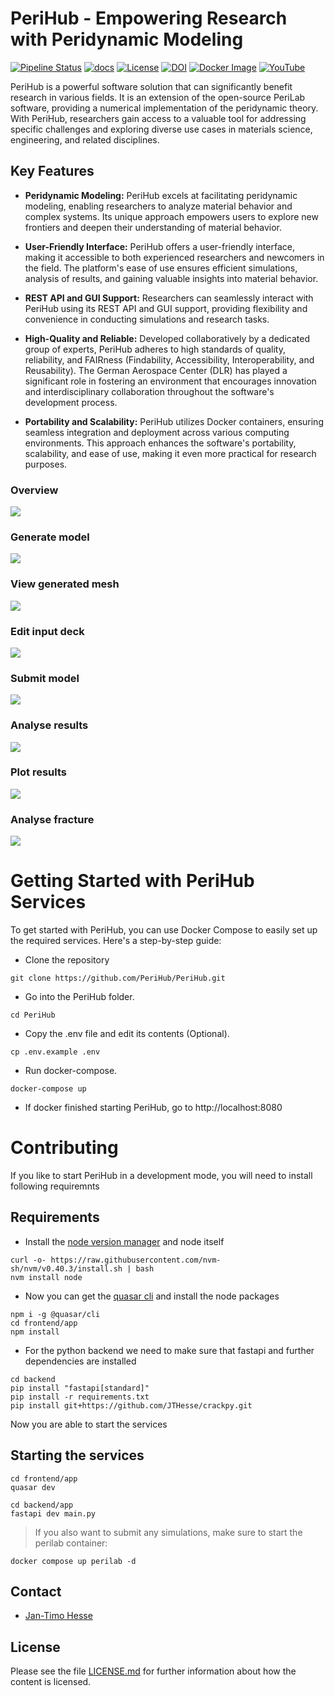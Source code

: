 <!--
SPDX-FileCopyrightText: 2023 PeriHub <https://github.com/PeriHub/PeriHub>

SPDX-License-Identifier: Apache-2.0
-->

# PeriHub - Empowering Research with Peridynamic Modeling

[![Pipeline Status](https://img.shields.io/github/actions/workflow/status/PeriHub/PeriHub/CI.yml?branch=main)](https://github.com/PeriHub/PeriLab.jl/actions)
[![docs](https://img.shields.io/badge/docs-v1-blue.svg)](https://perihub.github.io/PeriHub/)
[![License](https://img.shields.io/badge/License-Apache-blue.svg)](https://github.com/PeriHub/PeriHub/blob/main/LICENSE.md)
[![DOI](https://zenodo.org/badge/DOI/10.5281/zenodo.8159334.svg)](https://doi.org/10.5281/zenodo.8159334)
[![Docker Image](https://img.shields.io/docker/pulls/perihub/frontend)](https://hub.docker.com/r/perihub/frontend)
[![YouTube](https://img.shields.io/youtube/channel/subscribers/UCeky7HtUGlOJ2OKknvl6YnQ)](https://www.youtube.com/@PeriHub)

PeriHub is a powerful software solution that can significantly benefit research in various fields. It is an extension of the open-source PeriLab software, providing a numerical implementation of the peridynamic theory. With PeriHub, researchers gain access to a valuable tool for addressing specific challenges and exploring diverse use cases in materials science, engineering, and related disciplines.

## Key Features

- **Peridynamic Modeling:** PeriHub excels at facilitating peridynamic modeling, enabling researchers to analyze material behavior and complex systems. Its unique approach empowers users to explore new frontiers and deepen their understanding of material behavior.

- **User-Friendly Interface:** PeriHub offers a user-friendly interface, making it accessible to both experienced researchers and newcomers in the field. The platform's ease of use ensures efficient simulations, analysis of results, and gaining valuable insights into material behavior.

- **REST API and GUI Support:** Researchers can seamlessly interact with PeriHub using its REST API and GUI support, providing flexibility and convenience in conducting simulations and research tasks.

- **High-Quality and Reliable:** Developed collaboratively by a dedicated group of experts, PeriHub adheres to high standards of quality, reliability, and FAIRness (Findability, Accessibility, Interoperability, and Reusability). The German Aerospace Center (DLR) has played a significant role in fostering an environment that encourages innovation and interdisciplinary collaboration throughout the software's development process.

- **Portability and Scalability:** PeriHub utilizes Docker containers, ensuring seamless integration and deployment across various computing environments. This approach enhances the software's portability, scalability, and ease of use, making it even more practical for research purposes.

### Overview

![](docs/assets/images/PeriHub.svg)

### Generate model

![](docs/assets/gif/generateModel.gif)

### View generated mesh

![](docs/assets/gif/viewMesh.gif)

### Edit input deck

![](docs/assets/gif/editInputDeck.gif)

### Submit model

![](docs/assets/gif/runModel.gif)

### Analyse results

![](docs/assets/gif/analyseResults.gif)

### Plot results

![](docs/assets/gif/plotResults.gif)

### Analyse fracture

![](docs/assets/gif/analyseFracture.gif)

# Getting Started with PeriHub Services

To get started with PeriHub, you can use Docker Compose to easily set up the required services. Here's a step-by-step guide:

- Clone the repository

```
git clone https://github.com/PeriHub/PeriHub.git
```

- Go into the PeriHub folder.

```
cd PeriHub
```

- Copy the .env file and edit its contents (Optional).

```
cp .env.example .env
```

- Run docker-compose.

```
docker-compose up
```

- If docker finished starting PeriHub, go to http://localhost:8080

# Contributing

If you like to start PeriHub in a development mode, you will need to install following requiremnts

## Requirements

- Install the [node version manager](https://github.com/nvm-sh/nvm?tab=readme-ov-file#install--update-script) and node itself

```
curl -o- https://raw.githubusercontent.com/nvm-sh/nvm/v0.40.3/install.sh | bash
nvm install node
```

- Now you can get the [quasar cli](https://quasar.dev/start/quick-start) and install the node packages

```
npm i -g @quasar/cli
cd frontend/app
npm install
```

- For the python backend we need to make sure that fastapi and further dependencies are installed

```
cd backend
pip install "fastapi[standard]"
pip install -r requirements.txt
pip install git+https://github.com/JTHesse/crackpy.git
```

Now you are able to start the services

## Starting the services

```
cd frontend/app
quasar dev
```

```
cd backend/app
fastapi dev main.py
```

> If you also want to submit any simulations, make sure to start the perilab container:

```
docker compose up perilab -d
```

## Contact

- [Jan-Timo Hesse](mailto:Jan-Timo.Hesse@dlr.de)

## License

Please see the file [LICENSE.md](LICENSE.md) for further information about how the content is licensed.
